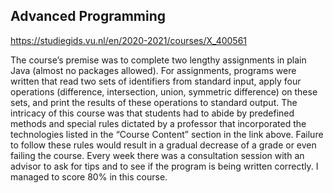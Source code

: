## Advanced Programming

https://studiegids.vu.nl/en/2020-2021/courses/X_400561

The course’s premise was to complete two lengthy assignments in plain Java (almost no packages allowed). For assignments, programs were written that read two sets of identifiers from standard input, apply four operations (difference, intersection, union, symmetric difference) on these sets, and print the results of these operations to standard output. The intricacy of this course was that students had to abide by predefined methods and special rules dictated by a professor that incorporated the technologies listed in the “Course Content” section in the link above. Failure to follow these rules would result in a gradual decrease of a grade or even failing the course. Every week there was a consultation session with an advisor to ask for tips and to see if the program is being written correctly. I managed to score 80% in this course.
